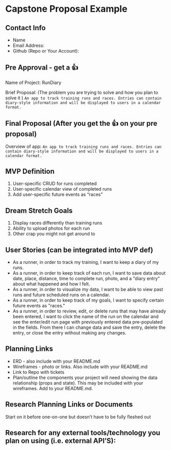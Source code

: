 # Capstone Proposal Example
## Contact Info 
* Name
* Email Address: 
* Github (Repo or Your Account): 

## Pre Approval - get a 👍
Name of Project: RunDiary

Brief Proposal: (The problem you are trying to solve and how you plan to solve it ) 
`An app to track training runs and races. Entries can contain diary-style information and will be displayed to users in a calendar format.`

## Final Proposal (After you get the 👍 on your pre proposal)

Overview of app: 
`An app to track training runs and races. Entries can contain diary-style information and will be displayed to users in a calendar format.`


## MVP Definition
1. User-specific CRUD for runs completed
1. User-specific calendar view of completed runs
1. Add user-specific future events as “races”


## Dream Stretch Goals
1. Display races differently than training runs
1. Ability to upload photos for each run
1. Other crap you might not get around to

## User Stories (can be integrated into MVP def)
* As a runner, in order to track my training, I want to keep a diary of my runs.
* As a runner, in order to keep track of each run, I want to save data about date, place, distance, time to complete run, photo, and a "diary entry" about what happened and how I felt.
* As a runner, in order to visualize my data, I want to be able to view past runs and future scheduled runs on a calendar.
* As a runner, in order to keep track of my goals, I want to specify certain future events as "races."
* As a runner, in order to review, edit, or delete runs that may have already been entered, I want to click the name of the run on the calendar and see the enter/edit run page with previously entered data pre-populated in the fields. From there I can change data and save the entry, delete the entry, or close the entry without making any changes.

## Planning Links
* ERD - also include with your README.md
* Wireframes - photo or links. Also include with your README.md
* Link to Repo with tickets
* Plan/outline the components your project will need showing the data relationship (props and state). This may be included with your wireframes. Add to your README.md.

## Research Planning Links or Documents 
Start on it before one-on-one but doesn’t have to be fully fleshed out

## Research for any external tools/technology you plan on using (i.e. external API’S): 

